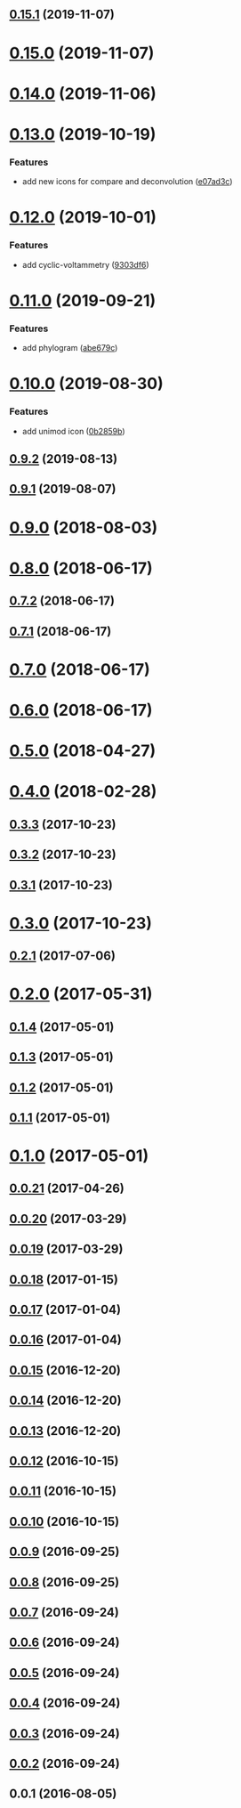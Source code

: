 ## [0.15.1](https://github.com/cheminfo/font/compare/v0.15.0...v0.15.1) (2019-11-07)



# [0.15.0](https://github.com/cheminfo/font/compare/v0.14.0...v0.15.0) (2019-11-07)



# [0.14.0](https://github.com/cheminfo/font/compare/v0.13.0...v0.14.0) (2019-11-06)



# [0.13.0](https://github.com/cheminfo/font/compare/v0.12.0...v0.13.0) (2019-10-19)


### Features

* add new icons for compare and deconvolution ([e07ad3c](https://github.com/cheminfo/font/commit/e07ad3c169011d619bd5bd9f329c316105e781e7))



# [0.12.0](https://github.com/cheminfo/font/compare/v0.11.0...v0.12.0) (2019-10-01)


### Features

* add cyclic-voltammetry ([9303df6](https://github.com/cheminfo/font/commit/9303df6857ba59581a49ffb343591949f81f8a10))



# [0.11.0](https://github.com/cheminfo/font/compare/v0.10.0...v0.11.0) (2019-09-21)


### Features

* add phylogram ([abe679c](https://github.com/cheminfo/font/commit/abe679c9aa07c1655eba2893dcb12dd342349089))



# [0.10.0](https://github.com/cheminfo/font/compare/v0.9.2...v0.10.0) (2019-08-30)


### Features

* add unimod icon ([0b2859b](https://github.com/cheminfo/font/commit/0b2859bdf885fd72bb8389bfad5313d39df8ce32))



## [0.9.2](https://github.com/cheminfo/font/compare/v0.9.1...v0.9.2) (2019-08-13)



## [0.9.1](https://github.com/cheminfo/font/compare/v0.9.0...v0.9.1) (2019-08-07)



# [0.9.0](https://github.com/cheminfo/font/compare/v0.8.0...v0.9.0) (2018-08-03)



# [0.8.0](https://github.com/cheminfo/font/compare/v0.7.2...v0.8.0) (2018-06-17)



## [0.7.2](https://github.com/cheminfo/font/compare/v0.7.1...v0.7.2) (2018-06-17)



## [0.7.1](https://github.com/cheminfo/font/compare/v0.7.0...v0.7.1) (2018-06-17)



# [0.7.0](https://github.com/cheminfo/font/compare/v0.6.0...v0.7.0) (2018-06-17)



# [0.6.0](https://github.com/cheminfo/font/compare/v0.5.0...v0.6.0) (2018-06-17)



# [0.5.0](https://github.com/cheminfo/font/compare/v0.4.0...v0.5.0) (2018-04-27)



# [0.4.0](https://github.com/cheminfo/font/compare/v0.3.3...v0.4.0) (2018-02-28)



## [0.3.3](https://github.com/cheminfo/font/compare/v0.3.2...v0.3.3) (2017-10-23)



## [0.3.2](https://github.com/cheminfo/font/compare/v0.3.1...v0.3.2) (2017-10-23)



## [0.3.1](https://github.com/cheminfo/font/compare/v0.3.0...v0.3.1) (2017-10-23)



# [0.3.0](https://github.com/cheminfo/font/compare/v0.2.1...v0.3.0) (2017-10-23)



## [0.2.1](https://github.com/cheminfo/font/compare/v0.2.0...v0.2.1) (2017-07-06)



# [0.2.0](https://github.com/cheminfo/font/compare/v0.1.4...v0.2.0) (2017-05-31)



## [0.1.4](https://github.com/cheminfo/font/compare/v0.1.3...v0.1.4) (2017-05-01)



## [0.1.3](https://github.com/cheminfo/font/compare/v0.1.2...v0.1.3) (2017-05-01)



## [0.1.2](https://github.com/cheminfo/font/compare/v0.1.1...v0.1.2) (2017-05-01)



## [0.1.1](https://github.com/cheminfo/font/compare/v0.1.0...v0.1.1) (2017-05-01)



# [0.1.0](https://github.com/cheminfo/font/compare/v0.0.21...v0.1.0) (2017-05-01)



## [0.0.21](https://github.com/cheminfo/font/compare/v0.0.20...v0.0.21) (2017-04-26)



## [0.0.20](https://github.com/cheminfo/font/compare/v0.0.19...v0.0.20) (2017-03-29)



## [0.0.19](https://github.com/cheminfo/font/compare/v0.0.18...v0.0.19) (2017-03-29)



## [0.0.18](https://github.com/cheminfo/font/compare/v0.0.17...v0.0.18) (2017-01-15)



## [0.0.17](https://github.com/cheminfo/font/compare/v0.0.16...v0.0.17) (2017-01-04)



## [0.0.16](https://github.com/cheminfo/font/compare/v0.0.15...v0.0.16) (2017-01-04)



## [0.0.15](https://github.com/cheminfo/font/compare/v0.0.14...v0.0.15) (2016-12-20)



## [0.0.14](https://github.com/cheminfo/font/compare/v0.0.13...v0.0.14) (2016-12-20)



## [0.0.13](https://github.com/cheminfo/font/compare/v0.0.12...v0.0.13) (2016-12-20)



## [0.0.12](https://github.com/cheminfo/font/compare/v0.0.11...v0.0.12) (2016-10-15)



## [0.0.11](https://github.com/cheminfo/font/compare/v0.0.10...v0.0.11) (2016-10-15)



## [0.0.10](https://github.com/cheminfo/font/compare/v0.0.9...v0.0.10) (2016-10-15)



## [0.0.9](https://github.com/cheminfo/font/compare/v0.0.8...v0.0.9) (2016-09-25)



## [0.0.8](https://github.com/cheminfo/font/compare/v0.0.7...v0.0.8) (2016-09-25)



## [0.0.7](https://github.com/cheminfo/font/compare/v0.0.6...v0.0.7) (2016-09-24)



## [0.0.6](https://github.com/cheminfo/font/compare/v0.0.5...v0.0.6) (2016-09-24)



## [0.0.5](https://github.com/cheminfo/font/compare/v0.0.4...v0.0.5) (2016-09-24)



## [0.0.4](https://github.com/cheminfo/font/compare/v0.0.3...v0.0.4) (2016-09-24)



## [0.0.3](https://github.com/cheminfo/font/compare/v0.0.2...v0.0.3) (2016-09-24)



## [0.0.2](https://github.com/cheminfo/font/compare/v0.0.1...v0.0.2) (2016-09-24)



## 0.0.1 (2016-08-05)



